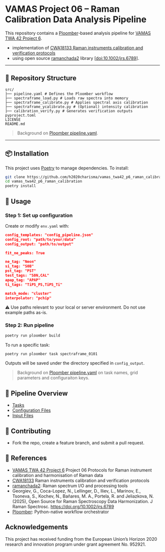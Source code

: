 # VAMAS Project 06 – Raman Calibration Data Analysis Pipeline

This repository contains a [Ploomber](https://ploomber.io/)-based analysis pipeline for [VAMAS TWA 42 Project 6](https://www.vamas.org/twa42/documents/2024_vamas_twa42_p6_raman_calibration.pdf).

- implementation of [CWA18133 Raman instruments calibration and verification protocols](https://static1.squarespace.com/static/5fabfc06f012f739139f5df2/t/66ebcf55aa76f94840f51f97/1726730081110/cwa18133-1.pdf) 
- using open source [ramanchada2](https://pypi.org/project/ramanchada2/) library [[doi:10.1002/jrs.6789](https://doi.org/10.1002/jrs.6789)].

---

## 📁 Repository Structure

```
src/
├── pipeline.yaml # Defines the Ploomber workflow
├── spectraframe_load.py # Loads raw spectra into memory
├── spectraframe_calibrate.py # Applies spectral axis calibration
├── spectraframe_ycalibrate.py # (Optional) intensity calibration
├── calibration_verify.py # Generates verification outputs
pyproject.toml
LICENSE
README.md
```

> Background on [Ploomber pipeline.yaml](README_ploomber.md##-pipeline.yaml).

---

## 📦 Installation

This project uses [Poetry](https://python-poetry.org/) to manage dependencies. To install:

```sh
git clone https://github.com/h2020charisma/vamas_twa42_p6_raman_calibration.git
cd vamas_twa42_p6_raman_calibration
poetry install
```

## 🚀 Usage

### Step 1: Set up configuration

Create or modify `env.yaml` with:

```json
config_templates: "config_pipeline.json"
config_root: "path/to/your/data"
config_output: "path/to/output"

fit_ne_peaks: True

ne_tag: "Neon"
si_tag: "S0B"
pst_tag: "PST"
test_tags: "S0N,CAL"
apap_tag: "APAP"
ti_tags: "TiPS_PS,TiPS_Ti"

match_mode: "cluster"
interpolator: "pchip"
```

⚠️ Use paths relevant to your local or server environment. Do not use example paths as-is.

### Step 2: Run pipeline

```sh
poetry run ploomber build
```

To run a specific task:

```sh
poetry run ploomber task spectraframe_0101 
```

Outputs will be saved under the directory specified in `config_output`.

> Background on [Ploomber pipeline.yaml](README_ploomber.md##-pipeline.yaml) on task names, grid parameters and configuraiton keys.

## 🔄 Pipeline Overview

- [Tasks](README_pipeline.md)
- [Configuration Files](README_config.md)
- [Input Files](README_input.md)


## 🤝 Contributing

- Fork the repo, create a feature branch, and submit a pull request.


## 🔗 References

- [VAMAS TWA 42 Project 6](https://www.vamas.org/twa42/documents/2024_vamas_twa42_p6_raman_calibration.pdf) Project 06
Protocols for Raman instrument calibration and harmonisation of Raman data
- [CWA18133](https://static1.squarespace.com/static/5fabfc06f012f739139f5df2/t/66ebcf55aa76f94840f51f97/1726730081110/cwa18133-1.pdf)  Raman instruments calibration and verification protocols 
- [ramanchada2](https://github.com/h2020charisma/ramanchada2): Raman spectrum I/O and processing tools
- Georgiev, G., Coca-Lopez, N., Lellinger, D., Iliev, L., Marinov, E., Tsoneva, S., Kochev, N., Bañares, M. A., Portela, R. and Jeliazkova, N. (2025), Open Source for Raman Spectroscopy Data Harmonization. J Raman Spectrosc. https://doi.org/10.1002/jrs.6789
- [Ploomber](https://ploomber.io/): Python-native workflow orchestrator

## Acknowledgements

 This project has received funding from the European Union’s Horizon 2020 research and innovation program under grant agreement No. 952921.

